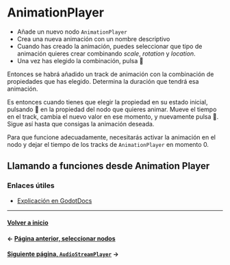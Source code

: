 # AnimationPlayer

* Añade un nuevo nodo `AnimationPlayer`
* Crea una nueva animación con un nombre descriptivo
* Cuando has creado la animación, puedes seleccionar que tipo de animación quieres crear combinando _scale_, _rotation_ y _location_.
* Una vez has elegido la combinación, pulsa :key:

Entonces se habrá añadido un track de animación con la combinación de propiedades que has elegido. Determina la duración que tendrá esa animación.

Es entonces cuando tienes que elegir la propiedad en su estado inicial, pulsando :key: en la propiedad del nodo que quieres animar. Mueve el tiempo en el track, cambia el nuevo valor en ese momento, y nuevamente pulsa :key:. Sigue así hasta que consigas la animación deseada.

Para que funcione adecuadamente, necesitarás activar la animación en el nodo y dejar el tiempo de los tracks de `AnimationPlayer` en momento 0.

## Llamando a funciones desde Animation Player

### Enlaces útiles

* [Explicación en GodotDocs](https://docs.godotengine.org/en/3.0/tutorials/animation/introduction_2d.html#advanced-call-func-tracks)

---

#### [Volver a inicio](../README.md)

#### ← [Página anterior, seleccionar nodos](picknodes.md)

#### [Siguiente página, `AudioStreamPlayer`](audio.md) →
